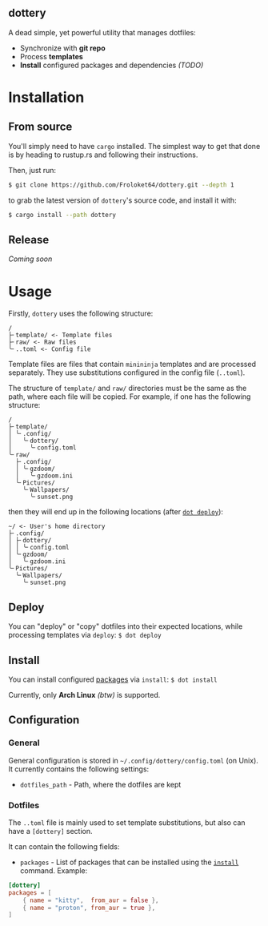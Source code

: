 dottery
-------
A dead simple, yet powerful utility that manages dotfiles:
- Synchronize with **git repo**
- Process **templates**
- **Install** configured packages and dependencies _(TODO)_

# Installation
## From source
You'll simply need to have `cargo` installed. The simplest way to get that done is by heading to rustup.rs and following their instructions.

Then, just run:
```sh
$ git clone https://github.com/Froloket64/dottery.git --depth 1
```
to grab the latest version of `dottery`'s source code, and install it with:
```sh
$ cargo install --path dottery
```

## Release
_Coming soon_

# Usage
<!-- TODO: Create an example set of dotfiles to demonstrate usage -->
Firstly, `dottery` uses the following structure:
```
/
├╴template/ <- Template files
├╴raw/ <- Raw files
╰╴..toml <- Config file
```
Template files are files that contain `minininja` templates and are processed separately. They use substitutions configured in the config file (`..toml`).

The structure of `template/` and `raw/` directories must be the same as the path, where each file will be copied. For example, if one has the following structure:
```
/
├╴template/
│ ╰╴.config/
│   ╰╴dottery/
│     ╰╴config.toml
╰╴raw/
  ├╴.config/
  │ ╰╴gzdoom/
  │   ╰╴gzdoom.ini
  ╰╴Pictures/
    ╰╴Wallpapers/
      ╰╴sunset.png
```
then they will end up in the following locations (after [`dot deploy`](#deploy)):
```
~/ <- User's home directory
├╴.config/
│ ├╴dottery/
│ │ ╰╴config.toml
│ ╰╴gzdoom/
│   ╰╴gzdoom.ini
╰╴Pictures/
  ╰╴Wallpapers/
    ╰╴sunset.png
```

## Deploy
You can "deploy" or "copy" dotfiles into their expected locations, while processing templates via `deploy`:
`$ dot deploy`

## Install
You can install configured [packages](#dotfiles) via `install`:
`$ dot install`

Currently, only **Arch Linux** _(btw)_ is supported.

## Configuration
### General
General configuration is stored in `~/.config/dottery/config.toml` (on Unix). It currently contains the following settings:
- `dotfiles_path` - Path, where the dotfiles are kept

### Dotfiles
The `..toml` file is mainly used to set template substitutions, but also can have a `[dottery]` section.

It can contain the following fields:
- `packages` - List of packages that can be installed using the [`install`](#install) command. Example:
```toml
[dottery]
packages = [
	{ name = "kitty",  from_aur = false },
	{ name = "proton", from_aur = true },
]
```

